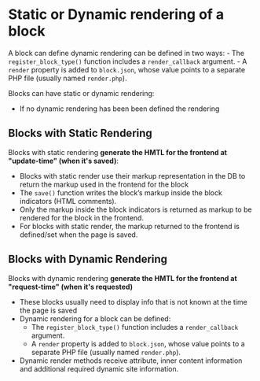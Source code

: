 # Static or Dynamic rendering of a block



A block can define dynamic rendering can be defined in two ways:
    - The `register_block_type()` function includes a `render_callback` argument.
    - A `render` property is added to `block.json`, whose value points to a separate PHP file (usually named `render.php`).

Blocks can have static or dynamic rendering:
- If no dynamic rendering has been been defined the rendering 

## Blocks with Static Rendering 

Blocks with static rendering **generate the HMTL for the frontend at "update-time" (when it's saved)**:
- Blocks with static render use their markup representation in the DB to return the markup used in the frontend for the block
- The `save()` function writes the block’s markup inside the block indicators (HTML comments). 
- Only the markup inside the block indicators is returned as markup to be rendered for the block in the frontend.
- For blocks with static render, the markup returned to the frontend is defined/set when the page is saved.

## Blocks with Dynamic Rendering 

Blocks with dynamic rendering **generate the HMTL for the frontend at "request-time" (when it's requested)**
- These blocks usually need to display info that is not known at the time the page is saved
- Dynamic rendering for a block can be defined:
    - The `register_block_type()` function includes a `render_callback` argument.
    - A `render` property is added to `block.json`, whose value points to a separate PHP file (usually named `render.php`).
- Dynamic render methods receive attribute, inner content information and   additional required dynamic site information.
